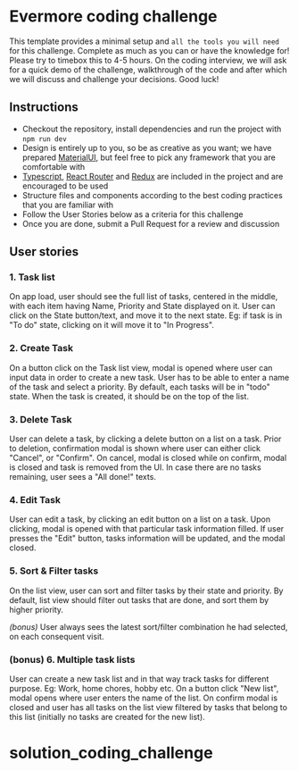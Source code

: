 # Evermore coding challenge

This template provides a minimal setup and `all the tools you will need` for this challenge.
Complete as much as you can or have the knowledge for! Please try to timebox this to 4-5 hours. On the coding interview, we will ask for a quick demo of
the challenge, walkthrough of the code and after which we will discuss and challenge your decisions. Good luck!

## Instructions

- Checkout the repository, install dependencies and run the project with `npm run dev`
- Design is entirely up to you, so be as creative as you want; we have prepared [MaterialUI](https://mui.com/material-ui/all-components/), but feel free to pick any framework that you are comfortable with
- [Typescript](https://react.dev/learn/typescript), [React Router](https://reactrouter.com) and [Redux](https://redux-toolkit.js.org/) are included in the project and are encouraged to be used
- Structure files and components according to the best coding practices that you are familiar with
- Follow the User Stories below as a criteria for this challenge
- Once you are done, submit a Pull Request for a review and discussion

## User stories

### 1. Task list

On app load, user should see the full list of tasks, centered in the middle, with each item having
Name, Priority and State displayed on it. User can click on the State button/text, and move it to the next state.
Eg: if task is in "To do" state, clicking on it will move it to "In Progress".

### 2. Create Task

On a button click on the Task list view, modal is opened where user can input data in order to create a new task.
User has to be able to enter a name of the task and select a priority. By default, each tasks will be in "todo" state.
When the task is created, it should be on the top of the list.

### 3. Delete Task

User can delete a task, by clicking a delete button on a list on a task. Prior to deletion, confirmation modal is shown
where user can either click "Cancel", or "Confirm". On cancel, modal is closed while on confirm, modal is closed and task
is removed from the UI. In case there are no tasks remaining, user sees a "All done!" texts.

### 4. Edit Task

User can edit a task, by clicking an edit button on a list on a task. Upon clicking, modal is opened with that
particular task information filled. If user presses the "Edit" button, tasks information will be updated, and the modal
closed.

### 5. Sort & Filter tasks

On the list view, user can sort and filter tasks by their state and priority. By default, list view should
filter out tasks that are done, and sort them by higher priority.

_(bonus)_ User always sees the latest sort/filter combination he had selected, on each consequent visit.

### (bonus) 6. Multiple task lists

User can create a new task list and in that way track tasks for different purpose. Eg: Work, home chores, hobby etc.
On a button click "New list", modal opens where user enters the name of the list. On confirm modal is closed and
user has all tasks on the list view filtered by tasks that belong to this list (initially no tasks are created for the
new list).
# solution_coding_challenge
